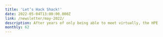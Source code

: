 ```yaml
---
title: 'Let’s Hack Shack!'
date: 2022-05-04T13:00:00.000Z
link: /newsletter/may-2022/
description: After years of only being able to meet virtually, the HPE Developer Community team is excited to be able to bring the Hack Shack back next month – in person – at the HPE Discover 2022 Edge-to-Cloud conference in Las Vegas, June 28-20.
monthly: 62
---
```

